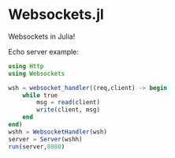 Websockets.jl
=============

Websockets in Julia!

Echo server example:

```.jl
using Http
using Websockets

wsh = websocket_handler((req,client) -> begin
    while true
        msg = read(client)
        write(client, msg)
    end
end)
wshh = WebsocketHandler(wsh)
server = Server(wshh)
run(server,8080)
```